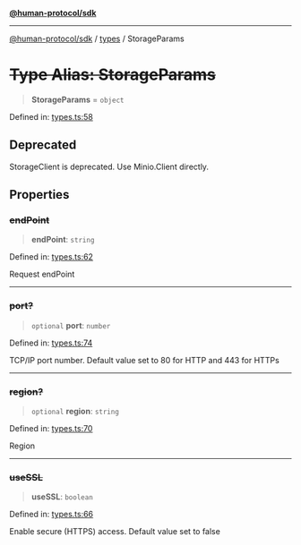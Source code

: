 [**@human-protocol/sdk**](../../README.md)

***

[@human-protocol/sdk](../../modules.md) / [types](../README.md) / StorageParams

# ~~Type Alias: StorageParams~~

> **StorageParams** = `object`

Defined in: [types.ts:58](https://github.com/humanprotocol/human-protocol/blob/daa33ac30e8a8fd3dd7bbd077ced2e0ab16f7bab/packages/sdk/typescript/human-protocol-sdk/src/types.ts#L58)

## Deprecated

StorageClient is deprecated. Use Minio.Client directly.

## Properties

### ~~endPoint~~

> **endPoint**: `string`

Defined in: [types.ts:62](https://github.com/humanprotocol/human-protocol/blob/daa33ac30e8a8fd3dd7bbd077ced2e0ab16f7bab/packages/sdk/typescript/human-protocol-sdk/src/types.ts#L62)

Request endPoint

***

### ~~port?~~

> `optional` **port**: `number`

Defined in: [types.ts:74](https://github.com/humanprotocol/human-protocol/blob/daa33ac30e8a8fd3dd7bbd077ced2e0ab16f7bab/packages/sdk/typescript/human-protocol-sdk/src/types.ts#L74)

TCP/IP port number. Default value set to 80 for HTTP and 443 for HTTPs

***

### ~~region?~~

> `optional` **region**: `string`

Defined in: [types.ts:70](https://github.com/humanprotocol/human-protocol/blob/daa33ac30e8a8fd3dd7bbd077ced2e0ab16f7bab/packages/sdk/typescript/human-protocol-sdk/src/types.ts#L70)

Region

***

### ~~useSSL~~

> **useSSL**: `boolean`

Defined in: [types.ts:66](https://github.com/humanprotocol/human-protocol/blob/daa33ac30e8a8fd3dd7bbd077ced2e0ab16f7bab/packages/sdk/typescript/human-protocol-sdk/src/types.ts#L66)

Enable secure (HTTPS) access. Default value set to false
